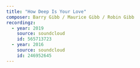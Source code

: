 ```yaml
---
title: "How Deep Is Your Love"
composer: Barry Gibb / Maurice Gibb / Robin Gibb
recordingz:
  - year: 2019
    source: soundcloud
    id: 565713723
  - year: 2016
    source: soundcloud
    id: 246952645
---
```


